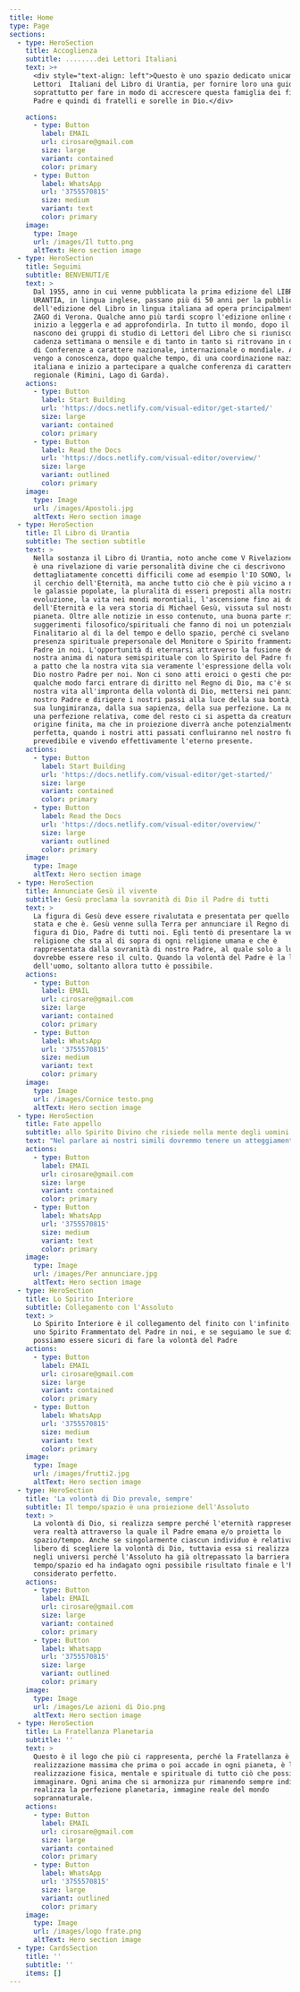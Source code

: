 ```yaml
---
title: Home
type: Page
sections:
  - type: HeroSection
    title: Accoglienza
    subtitle: ........dei Lettori Italiani
    text: >+
      <div style="text-align: left">Questo è uno spazio dedicato unicamente ai
      Lettori  Italiani del Libro di Urantia, per fornire loro una guida, ma
      soprattutto per fare in modo di accrescere questa famiglia dei figli del
      Padre e quindi di fratelli e sorelle in Dio.</div>

    actions:
      - type: Button
        label: EMAIL
        url: cirosare@gmail.com
        size: large
        variant: contained
        color: primary
      - type: Button
        label: WhatsApp
        url: '3755570815'
        size: medium
        variant: text
        color: primary
    image:
      type: Image
      url: /images/Il tutto.png
      altText: Hero section image
  - type: HeroSection
    title: Seguimi
    subtitle: BENVENUTI/E
    text: >
      Dal 1955, anno in cui venne pubblicata la prima edizione del LIBRO DI
      URANTIA, in lingua inglese, passano più di 50 anni per la pubblicazione
      dell'edizione del Libro in lingua italiana ad opera principalmente di MEMO
      ZAGO di Verona. Qualche anno più tardi scopro l'edizione online del Libro,
      inizio a leggerla e ad approfondirla. In tutto il mondo, dopo il 1955,
      nascono dei gruppi di studio di Lettori del Libro che si riuniscono con
      cadenza settimana o mensile e di tanto in tanto si ritrovano in occasioni
      di Conferenze a carattere nazionale, internazionale o mondiale. Anche io
      vengo a conoscenza, dopo qualche tempo, di una coordinazione nazionale
      italiana e inizio a partecipare a qualche conferenza di carattere
      regionale (Rimini, Lago di Garda).
    actions:
      - type: Button
        label: Start Building
        url: 'https://docs.netlify.com/visual-editor/get-started/'
        size: large
        variant: contained
        color: primary
      - type: Button
        label: Read the Docs
        url: 'https://docs.netlify.com/visual-editor/overview/'
        size: large
        variant: outlined
        color: primary
    image:
      type: Image
      url: /images/Apostoli.jpg
      altText: Hero section image
  - type: HeroSection
    title: Il Libro di Urantia
    subtitle: The section subtitle
    text: >
      Nella sostanza il Libro di Urantia, noto anche come V Rivelazione Epocale,
      è una rivelazione di varie personalità divine che ci descrivono
      dettagliatamente concetti difficili come ad esempio l'IO SONO, le Deità e
      il cerchio dell'Eternità, ma anche tutto ciò che è più vicino a noi, come
      le galassie popolate, la pluralità di esseri preposti alla nostra
      evoluzione, la vita nei mondi morontiali, l'ascensione fino ai domini
      dell'Eternità e la vera storia di Michael Gesù, vissuta sul nostro
      pianeta. Oltre alle notizie in esso contenuto, una buona parte riporta i
      suggerimenti filosofico/spirituali che fanno di noi un potenziale
      Finalitario al di la del tempo e dello spazio, perché ci svelano la
      presenza spirituale prepersonale del Monitore o Spirito frammentato del
      Padre in noi. L'opportunità di eternarsi attraverso la fusione della
      nostra anima di natura semispirituale con lo Spirito del Padre frammentato
      a patto che la nostra vita sia veramente l'espressione della volontà di
      Dio nostro Padre per noi. Non ci sono atti eroici o gesti che possano in
      qualche modo farci entrare di diritto nel Regno di Dio, ma c'è soltanto la
      nostra vita all'impronta della volontà di Dio, mettersi nei panni di
      nostro Padre e dirigere i nostri passi alla luce della sua bontà, della
      sua lungimiranza, dalla sua sapienza, della sua perfezione. La nostra sarà
      una perfezione relativa, come del resto ci si aspetta da creature di
      origine finita, ma che in proiezione diverrà anche potenzialmente
      perfetta, quando i nostri atti passati confluiranno nel nostro futuro più
      prevedibile e vivendo effettivamente l'eterno presente.
    actions:
      - type: Button
        label: Start Building
        url: 'https://docs.netlify.com/visual-editor/get-started/'
        size: large
        variant: contained
        color: primary
      - type: Button
        label: Read the Docs
        url: 'https://docs.netlify.com/visual-editor/overview/'
        size: large
        variant: outlined
        color: primary
    image:
      type: Image
      altText: Hero section image
  - type: HeroSection
    title: Annunciate Gesù il vivente
    subtitle: Gesù proclama la sovranità di Dio il Padre di tutti
    text: >
      La figura di Gesù deve essere rivalutata e presentata per quello che è
      stata e che è. Gesù venne sulla Terra per annunciare il Regno di Dio e la
      figura di Dio, Padre di tutti noi. Egli tentò di presentare la vera
      religione che sta al di sopra di ogni religione umana e che è
      rappresentata dalla sovranità di nostro Padre, al quale solo a lui
      dovrebbe essere reso il culto. Quando la volontà del Padre è la legge
      dell'uomo, soltanto allora tutto è possibile.
    actions:
      - type: Button
        label: EMAIL
        url: cirosare@gmail.com
        size: large
        variant: contained
        color: primary
      - type: Button
        label: WhatsApp
        url: '3755570815'
        size: medium
        variant: text
        color: primary
    image:
      type: Image
      url: /images/Cornice testo.png
      altText: Hero section image
  - type: HeroSection
    title: Fate appello
    subtitle: allo Spirito Divino che risiede nella mente degli uomini
    text: "Nel parlare ai nostri simili dovremmo tenere un atteggiamento simile a quello che ci disse Gesù: Ecco, io sto alla porta e busso: se uno ode la mia voce e apre la porta, io entrerò da lui e cenerò con lui ed egli con me. (Ap 3:14)\n\nVenite a me, voi tutti, che siete affaticati e oppressi, e io vi ristorerò.\_Prendete il mio giogo sopra di voi e imparate da me, che sono mite e umile di cuore,\_*e troverete ristoro*\_per le vostre anime.\_Il mio giogo infatti è dolce e il mio carico leggero». (Mt 11:28)\n"
    actions:
      - type: Button
        label: EMAIL
        url: cirosare@gmail.com
        size: large
        variant: contained
        color: primary
      - type: Button
        label: WhatsApp
        url: '3755570815'
        size: medium
        variant: text
        color: primary
    image:
      type: Image
      url: /images/Per annunciare.jpg
      altText: Hero section image
  - type: HeroSection
    title: Lo Spirito Interiore
    subtitle: Collegamento con l'Assoluto
    text: >
      Lo Spirito Interiore è il collegamento del finito con l'infinito. Abbiamo
      uno Spirito Frammentato del Padre in noi, e se seguiamo le sue direttive
      possiamo essere sicuri di fare la volontà del Padre
    actions:
      - type: Button
        label: EMAIL
        url: cirosare@gmail.com
        size: large
        variant: contained
        color: primary
      - type: Button
        label: WhatsApp
        url: '3755570815'
        size: medium
        variant: text
        color: primary
    image:
      type: Image
      url: /images/frutti2.jpg
      altText: Hero section image
  - type: HeroSection
    title: 'La volontà di Dio prevale, sempre'
    subtitle: Il tempo/spazio è una proiezione dell'Assoluto
    text: >
      La volontà di Dio, si realizza sempre perché l'eternità rappresenta la
      vera realtà attraverso la quale il Padre emana e/o proietta lo
      spazio/tempo. Anche se singolarmente ciascun individuo è relativamente
      libero di scegliere la volontà di Dio, tuttavia essa si realizza sempre
      negli universi perché l'Assoluto ha già oltrepassato la barriera del
      tempo/spazio ed ha indagato ogni possibile risultato finale e l'ha
      considerato perfetto.
    actions:
      - type: Button
        label: EMAIL
        url: cirosare@gmail.com
        size: large
        variant: contained
        color: primary
      - type: Button
        label: Whatsapp
        url: '3755570815'
        size: large
        variant: outlined
        color: primary
    image:
      type: Image
      url: /images/Le azioni di Dio.png
      altText: Hero section image
  - type: HeroSection
    title: La Fratellanza Planetaria
    subtitle: ''
    text: >
      Questo è il logo che più ci rappresenta, perché la Fratellanza è la
      realizzazione massima che prima o poi accade in ogni pianeta, è la
      realizzazione fisica, mentale e spirituale di tutto ciò che possiamo mai
      immaginare. Ogni anima che si armonizza pur rimanendo sempre individuale,
      realizza la perfezione planetaria, immagine reale del mondo
      soprannaturale.
    actions:
      - type: Button
        label: EMAIL
        url: cirosare@gmail.com
        size: large
        variant: contained
        color: primary
      - type: Button
        label: WhatsApp
        url: '3755570815'
        size: large
        variant: outlined
        color: primary
    image:
      type: Image
      url: /images/logo frate.png
      altText: Hero section image
  - type: CardsSection
    title: ''
    subtitle: ''
    items: []
---
```

